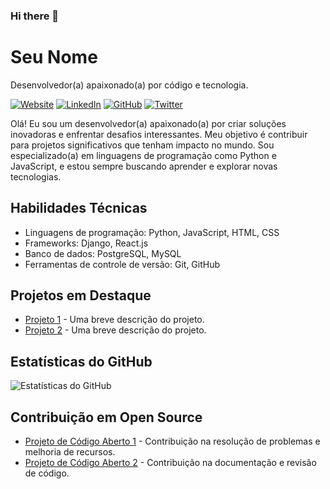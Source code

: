 ### Hi there 👋

<!-- Seu nome ou username -->
# Seu Nome

<!-- Slogan ou descrição curta -->
Desenvolvedor(a) apaixonado(a) por código e tecnologia.

<!-- Ícones de contato -->
[![Website](https://img.shields.io/badge/-Website-black?style=flat&logo=google-chrome&logoColor=white)](https://seusite.com)
[![LinkedIn](https://img.shields.io/badge/-LinkedIn-blue?style=flat&logo=linkedin&logoColor=white)](https://www.linkedin.com/in/seulinkedin)
[![GitHub](https://img.shields.io/badge/-GitHub-black?style=flat&logo=github&logoColor=white)](https://github.com/seuusuario)
[![Twitter](https://img.shields.io/badge/-Twitter-blue?style=flat&logo=twitter&logoColor=white)](https://twitter.com/seutwitter)

<!-- Breve descrição sobre você -->
Olá! Eu sou um desenvolvedor(a) apaixonado(a) por criar soluções inovadoras e enfrentar desafios interessantes. Meu objetivo é contribuir para projetos significativos que tenham impacto no mundo. Sou especializado(a) em linguagens de programação como Python e JavaScript, e estou sempre buscando aprender e explorar novas tecnologias.

<!-- Habilidades técnicas -->
## Habilidades Técnicas

- Linguagens de programação: Python, JavaScript, HTML, CSS
- Frameworks: Django, React.js
- Banco de dados: PostgreSQL, MySQL
- Ferramentas de controle de versão: Git, GitHub

<!-- Projetos em destaque -->
## Projetos em Destaque

- [Projeto 1](https://github.com/seuusuario/projeto1) - Uma breve descrição do projeto.
- [Projeto 2](https://github.com/seuusuario/projeto2) - Uma breve descrição do projeto.

<!-- Estatísticas do GitHub -->
## Estatísticas do GitHub

![Estatísticas do GitHub](https://github-readme-stats.vercel.app/api?username=jenmacena19&show_icons=true&theme=dark)

<!-- Contribuição em Open Source -->
## Contribuição em Open Source

- [Projeto de Código Aberto 1](https://github.com/projeto1) - Contribuição na resolução de problemas e melhoria de recursos.
- [Projeto de Código Aberto 2](https://github.com/projeto2) - Contribuição na documentação e revisão de código.


<!-- Fim -->

